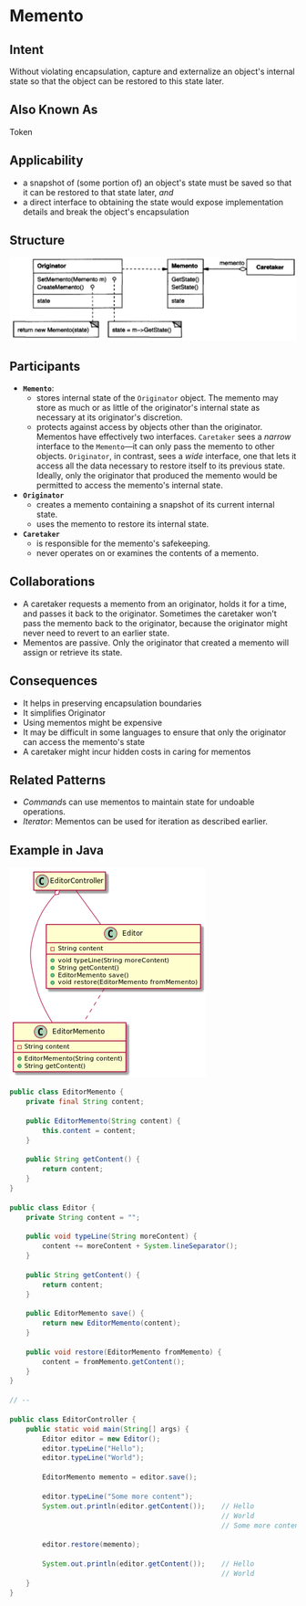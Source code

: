 # Memento

## Intent

Without violating encapsulation, capture and externalize an object's internal state so that the object can be restored to this state later.

## Also Known As

Token

## Applicability

* a snapshot of (some portion of) an object's state must be saved so that it can be restored to that state later, *and*
* a direct interface to obtaining the state would expose implementation details and break the object's encapsulation

## Structure

![Image of the structure for the Memento Pattern](./image/memento.png "Structure for the Memento Pattern")

## Participants

* **`Memento`**:
  - stores internal state of the `Originator` object. The memento may store as much or as little of the originator's internal state as necessary at its originator's discretion.
  - protects against access by objects other than the originator. Mementos have effectively two interfaces. `Caretaker` sees a *narrow* interface to the `Memento`—it can only pass the memento to other objects. `Originator`, in contrast, sees a *wide* interface, one that lets it access all the data necessary to restore itself to its previous state. Ideally, only the originator that produced the memento would be permitted to access the memento's internal state.
* **`Originator`**
  - creates a memento containing a snapshot of its current internal state.
  - uses the memento to restore its internal state.
* **`Caretaker`**
  - is responsible for the memento's safekeeping.
  - never operates on or examines the contents of a memento.

## Collaborations

* A caretaker requests a memento from an originator, holds it for a time, and passes it back to the originator. Sometimes the caretaker won't pass the memento back to the originator, because the originator might never need to revert to an earlier state.
* Mementos are passive. Only the originator that created a memento will assign or retrieve its state.

## Consequences

* It helps in preserving encapsulation boundaries
* It simplifies Originator
* Using mementos might be expensive
* It may be difficult in some languages to ensure that only the originator can access the memento's state
* A caretaker might incur hidden costs in caring for mementos

## Related Patterns

* *Command*s can use mementos to maintain state for undoable operations.
* *Iterator*: Mementos can be used for iteration as described earlier.

## Example in Java

![Class Diagram for Memento](./image/code_class_design.png "Class Diagram for Memento pattern example")

```java
public class EditorMemento {
    private final String content;

    public EditorMemento(String content) {
        this.content = content;
    }

    public String getContent() {
        return content;
    }
}

public class Editor {
    private String content = "";

    public void typeLine(String moreContent) {
        content += moreContent + System.lineSeparator();
    }

    public String getContent() {
        return content;
    }

    public EditorMemento save() {
        return new EditorMemento(content);
    }

    public void restore(EditorMemento fromMemento) {
        content = fromMemento.getContent();
    }
}

// --

public class EditorController {
    public static void main(String[] args) {
        Editor editor = new Editor();
        editor.typeLine("Hello");
        editor.typeLine("World");

        EditorMemento memento = editor.save();

        editor.typeLine("Some more content");
        System.out.println(editor.getContent());    // Hello
                                                    // World
                                                    // Some more content

        editor.restore(memento);

        System.out.println(editor.getContent());    // Hello
                                                    // World
    }
}
```
